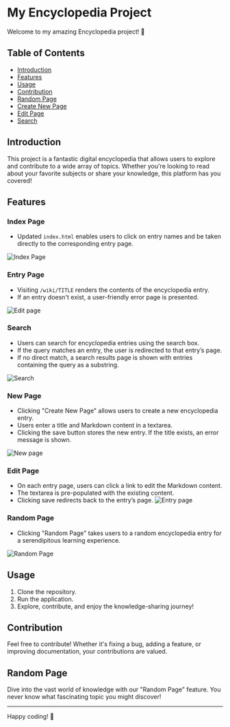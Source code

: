 # My Encyclopedia Project

Welcome to my amazing Encyclopedia project! 🚀

## Table of Contents

- [Introduction](#introduction)
- [Features](#features)
- [Usage](#usage)
- [Contribution](#contribution)
- [Random Page](#random-page)
- [Create New Page](#create-new-page)
- [Edit Page](#edit-page)
- [Search](#search)

## Introduction

This project is a fantastic digital encyclopedia that allows users to explore and contribute to a wide array of topics. Whether you're looking to read about your favorite subjects or share your knowledge, this platform has you covered!

## Features

### Index Page

- Updated `index.html` enables users to click on entry names and be taken directly to the corresponding entry page.
  
![Index Page](https://github.com/riddhisharma-sudo/WIKIPEDIA/assets/119350954/74ba86a8-32e2-437c-bae5-f8d465e7862c)

### Entry Page

- Visiting `/wiki/TITLE` renders the contents of the encyclopedia entry.
- If an entry doesn't exist, a user-friendly error page is presented.

 ![Edit page](https://github.com/riddhisharma-sudo/WIKIPEDIA/assets/119350954/18789407-4470-4cfc-b0a5-5cbc26a30989)



### Search

- Users can search for encyclopedia entries using the search box.
- If the query matches an entry, the user is redirected to that entry’s page.
- If no direct match, a search results page is shown with entries containing the query as a substring.

![Search](https://github.com/riddhisharma-sudo/WIKIPEDIA/assets/119350954/881bee34-4e9e-4b50-97b8-5ca2489d3098)


### New Page

- Clicking "Create New Page" allows users to create a new encyclopedia entry.
- Users enter a title and Markdown content in a textarea.
- Clicking the save button stores the new entry. If the title exists, an error message is shown.

![New page](https://github.com/riddhisharma-sudo/WIKIPEDIA/assets/119350954/e6793f3c-280e-447c-8b42-13de2a4cd1bd)


### Edit Page

- On each entry page, users can click a link to edit the Markdown content.
- The textarea is pre-populated with the existing content.
- Clicking save redirects back to the entry’s page.
![Entry page](https://github.com/riddhisharma-sudo/WIKIPEDIA/assets/119350954/80fd9d8f-14d2-4711-90cf-3d9fff5c647f)

### Random Page

- Clicking "Random Page" takes users to a random encyclopedia entry for a serendipitous learning experience.

![Random Page](https://github.com/riddhisharma-sudo/WIKIPEDIA/assets/119350954/f72090ac-c2df-4eb9-99ae-932605a82c9c)

## Usage

1. Clone the repository.
2. Run the application.
3. Explore, contribute, and enjoy the knowledge-sharing journey!

## Contribution

Feel free to contribute! Whether it's fixing a bug, adding a feature, or improving documentation, your contributions are valued.

## Random Page

Dive into the vast world of knowledge with our "Random Page" feature. You never know what fascinating topic you might discover!

---

Happy coding! 🌟
